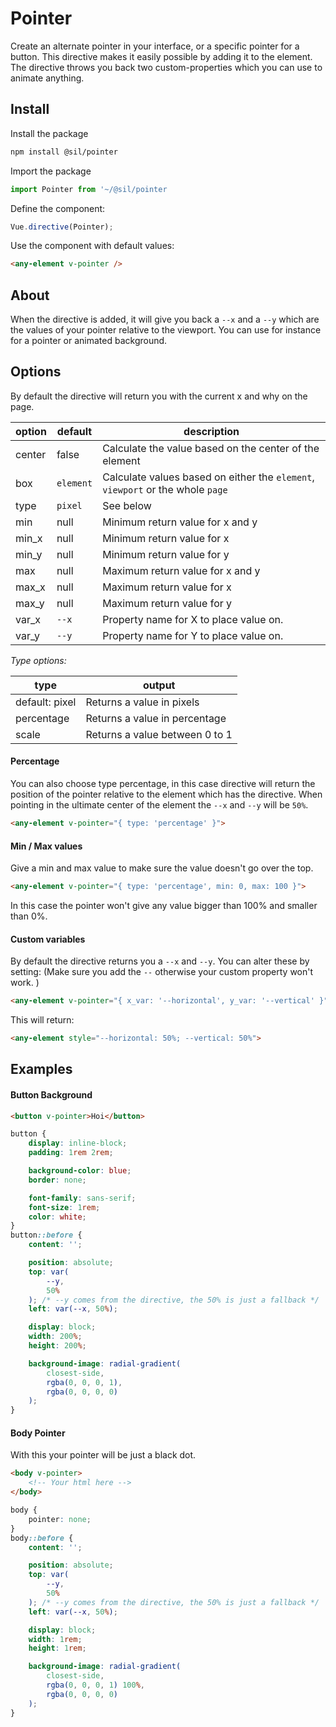 # Pointer

Create an alternate pointer in your interface, or a specific pointer for a button. This directive makes it easily possible by adding it to the element. The directive throws you back two custom-properties which you can use to animate anything.

## Install

Install the package
```bash
npm install @sil/pointer 
```

Import the package

```js
import Pointer from '~/@sil/pointer 
```

Define the component:

```js
Vue.directive(Pointer);
```

Use the component with default values:

```html
<any-element v-pointer />
```

## About

When the directive is added, it will give you back a `--x` and a `--y` which are the values of your pointer relative to the viewport. 
You can use for instance for a pointer or animated background.

## Options

By default the directive will return you with the current x and why on the page. 


| option | default   | description                                                                    |
| ------ | --------- | ------------------------------------------------------------------------------ |
| center | false     | Calculate the value based on the center of the element                         |
| box    | `element` | Calculate values based on either the `element`, `viewport` or the whole `page` |
| type   | `pixel`   | See below                                                                      |
| min    | null      | Minimum return value for x and y                                               |
| min_x  | null      | Minimum return value for x                                                     |
| min_y  | null      | Minimum return value for y                                                     |
| max    | null      | Maximum return value for x and y                                               |
| max_x  | null      | Maximum return value for x                                                     |
| max_y  | null      | Maximum return value for y                                                     |
| var_x  | `--x`     | Property name for X to place value on.                                         |
| var_y  | `--y`     | Property name for Y to place value on.                                         |


*Type options:*

| type           | output                         |
| -------------- | ------------------------------ |
| default: pixel | Returns a value in pixels      |
| percentage     | Returns a value in percentage  |
| scale          | Returns a value between 0 to 1 |


#### Percentage

You can also choose type percentage, in this case directive will return the position of the pointer relative to the element which has the directive.
When pointing in the ultimate center of the element the `--x` and `--y` will be `50%`.

```html
<any-element v-pointer="{ type: 'percentage' }">
```
#### Min / Max values

Give a min and max value to make sure the value doesn't go over the top. 

```html
<any-element v-pointer="{ type: 'percentage', min: 0, max: 100 }">
```
In this case the pointer won't give any value bigger than 100% and smaller than 0%. 


#### Custom variables

By default the directive returns you a `--x` and `--y`. You can alter these by setting:
(Make sure you add the `--` otherwise your custom property won't work. )

```html
<any-element v-pointer="{ x_var: '--horizontal', y_var: '--vertical' }">
```

This will return:

```html
<any-element style="--horizontal: 50%; --vertical: 50%">
```



## Examples

#### Button Background

```html
<button v-pointer>Hoi</button>
```

```css
button {
	display: inline-block;
	padding: 1rem 2rem;

	background-color: blue;
	border: none;

	font-family: sans-serif;
	font-size: 1rem;
	color: white;
}
button::before {
	content: '';

	position: absolute;
	top: var(
		--y,
		50%
	); /* --y comes from the directive, the 50% is just a fallback */
	left: var(--x, 50%);

	display: block;
	width: 200%;
	height: 200%;

	background-image: radial-gradient(
		closest-side,
		rgba(0, 0, 0, 1),
		rgba(0, 0, 0, 0)
	);
}
```

#### Body Pointer

With this your pointer will be just a black dot.

```html
<body v-pointer>
	<!-- Your html here -->
</body>
```

```css
body {
	pointer: none;
}
body::before {
	content: '';

	position: absolute;
	top: var(
		--y,
		50%
	); /* --y comes from the directive, the 50% is just a fallback */
	left: var(--x, 50%);

	display: block;
	width: 1rem;
	height: 1rem;

	background-image: radial-gradient(
		closest-side,
		rgba(0, 0, 0, 1) 100%,
		rgba(0, 0, 0, 0)
	);
}
```

